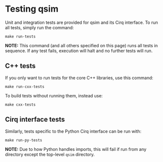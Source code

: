 # Testing qsim

Unit and integration tests are provided for qsim and its Cirq interface. To run
all tests, simply run the command:
```
make run-tests
```

**NOTE:** This command (and all others specified on this page) runs all tests in
sequence. If any test fails, execution will halt and no further tests will run.

## C++ tests

If you only want to run tests for the core C++ libraries, use this command:
```
make run-cxx-tests
```

To build tests without running them, instead use:
```
make cxx-tests
```

## Cirq interface tests

Similarly, tests specific to the Python Cirq interface can be run with:
```
make run-py-tests
```

**NOTE:** Due to how Python handles imports, this will fail if run from any
directory except the top-level `qsim` directory.
